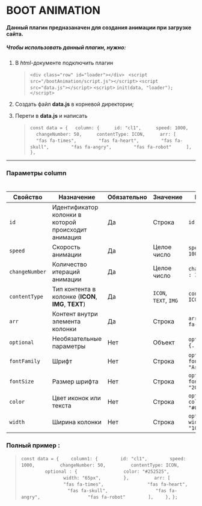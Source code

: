 # BOOT ANIMATION

#### Данный плагин предназаначен для создания анимации при загрузке сайта.

##### Чтобы использовать данный плагин, нужно:
1. В *html*-документе подключить плагин 
    > `<div class="row" id="loader"></div>`
    >` <script src="/bootAnimation/script.js"></script>`
     `<script src="data.js"></script>`
     `<script>`
     `init(data, "loader");`
      `</script>`

2.  Создать файл __data.js__ в корневой директории;
3.  Перети в __data.js__ и написать
    > `const data = {`
        &nbsp;&nbsp;&nbsp;&nbsp;`column: {`
         &nbsp;&nbsp;&nbsp;&nbsp; &nbsp;&nbsp;&nbsp;&nbsp;`id: "cl1",`
         &nbsp;&nbsp;&nbsp;&nbsp; &nbsp;&nbsp;&nbsp;&nbsp;`speed: 1000,`
         &nbsp;&nbsp;&nbsp;&nbsp; &nbsp;&nbsp;&nbsp;&nbsp;`changeNumber: 50,`
         &nbsp;&nbsp;&nbsp;&nbsp; &nbsp;&nbsp;&nbsp;&nbsp;`contentType: ICON,`
         &nbsp;&nbsp;&nbsp;&nbsp; &nbsp;&nbsp;&nbsp;&nbsp;`arr: [`
             &nbsp;&nbsp;&nbsp;&nbsp; &nbsp;&nbsp;&nbsp;&nbsp; &nbsp;&nbsp;&nbsp;&nbsp;`"fas fa-times",`
             &nbsp;&nbsp;&nbsp;&nbsp; &nbsp;&nbsp;&nbsp;&nbsp; &nbsp;&nbsp;&nbsp;&nbsp;`"fas fa-heart",`
             &nbsp;&nbsp;&nbsp;&nbsp; &nbsp;&nbsp;&nbsp;&nbsp; &nbsp;&nbsp;&nbsp;&nbsp;`"fas fa-skull",`
             &nbsp;&nbsp;&nbsp;&nbsp; &nbsp;&nbsp;&nbsp;&nbsp; &nbsp;&nbsp;&nbsp;&nbsp;`"fas fa-angry",`
             &nbsp;&nbsp;&nbsp;&nbsp; &nbsp;&nbsp;&nbsp;&nbsp; &nbsp;&nbsp;&nbsp;&nbsp;`"fas fa-robot"`
         &nbsp;&nbsp;&nbsp;&nbsp; &nbsp;&nbsp;&nbsp;&nbsp;`],`
    `},`

--------
### Параметры column
#####
#

| Cвойство | Назначение | Oбязательно | Значение | Пример |
|----------|------------|-------------|----------|-------|
| `id`       | Идентификатор колонки в которой происходит анимация | Да | Строка | `id : "cl1",`
| `speed`    | Скорость анимации | Да | Целое число | `speed : 1000,` |
| `changeNumber` | Количество итераций анимации | Да | Целое число | `changeNumber : 10,` |
| `contentType` | Тип контента в колонке (**ICON**, **IMG**, **TEXT**) | Да | `ICON`, `TEXT`, `IMG` | `contentType: ICON` 
| `arr` | Контент внутри элемента колонки | Да | Строка | `arr: ["fas fa-skull"]`
| `optional` | Необязательные параметры | Нет | Объект | `optional : {...}` |
| `fontFamily` | Шрифт | Нет | Строка | `optional : { fontFamily: "Arial" }` |
| `fontSize` | Размер шрифта | Нет | Строка | `optional : { fontSize: "20px" }` |
| `color` | Цвет иконок или текста | Нет | Строка | `optional : { color: "#000" }` |
| `width` | Ширина колонки | Нет | Строка | `optional : { width: "100px" }`|

### Полный пример :
 > `const data = {`
    &emsp;&emsp;`column1: {`
        &emsp;&emsp;&emsp;&emsp;`id: "cl1",`
        &emsp;&emsp;&emsp;&emsp;`speed: 1000,`
       &emsp;&emsp;&emsp;&emsp;` changeNumber: 50,`
       &emsp;&emsp;&emsp;&emsp;` contentType: ICON,`
       &emsp;&emsp;&emsp;&emsp;` optional : {`
           &emsp;&emsp;&emsp;&emsp;&emsp;&emsp;&emsp;&emsp;` color: "#252525",`
            &emsp;&emsp;&emsp;&emsp;&emsp;&emsp;&emsp;&emsp;`width: "65px",`
        &emsp;&emsp;&emsp;&emsp;`},`
       &emsp;&emsp;&emsp;&emsp;` arr: [`
             &emsp;&emsp;&emsp;&emsp;&emsp;&emsp;&emsp;&emsp;`"fas fa-times",`
             &emsp;&emsp;&emsp;&emsp;&emsp;&emsp;&emsp;&emsp;`"fas fa-heart",`
           &emsp;&emsp;&emsp;&emsp;&emsp;&emsp;&emsp;&emsp; ` "fas fa-skull",`
           &emsp;&emsp;&emsp;&emsp;&emsp;&emsp;&emsp;&emsp; ` "fas fa-angry",`
           &emsp;&emsp;&emsp;&emsp;&emsp;&emsp;&emsp;&emsp; ` "fas fa-robot"`
        &emsp;&emsp;&emsp;&emsp;`],`
    &emsp;&emsp;`},`
`};`







